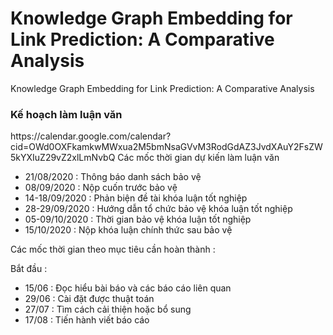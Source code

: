 # Knowledge Graph Embedding for Link Prediction: A Comparative Analysis
Knowledge Graph Embedding for Link Prediction: A Comparative Analysis
<h3>Kế hoạch làm luận văn</h3>
https://calendar.google.com/calendar?cid=OWd0OXFkamkwMWxua2M5bmNsaGVvM3RodGdAZ3JvdXAuY2FsZW5kYXIuZ29vZ2xlLmNvbQ
Các mốc thời gian dự kiến làm luận văn

* 21/08/2020 : Thông báo danh sách bảo vệ
* 08/09/2020 : Nộp cuốn trước bảo vệ
* 14-18/09/2020 : Phản biện đề tài khóa luận tốt nghiệp
* 28-29/09/2020 : Hướng dẫn tổ chức bảo vệ khóa luận tốt nghiệp
* 05-09/10/2020 : Thời gian bảo vệ khóa luận tốt nghiệp
* 15/10/2020 : Nộp khóa luận chính thức sau bảo vệ

Các mốc thời gian theo mục tiêu cần hoàn thành :

Bắt đầu :
* 15/06 : Đọc hiểu bài báo và các báo cáo liên quan
* 29/06 : Cài đặt được thuật toán
* 27/07 : Tìm cách cải thiện hoặc bổ sung
* 17/08 : Tiến hành viết báo cáo
